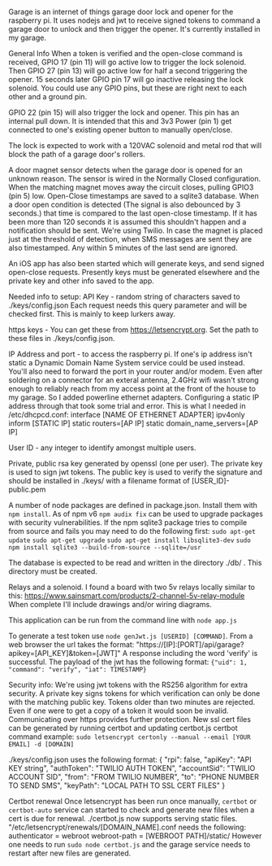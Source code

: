Garage is an internet of things garage door lock and opener for the raspberry pi. It uses nodejs and jwt to receive signed tokens to command a garage door to unlock and then trigger the opener. It's currently installed in my garage.

General Info
When a token is verified and the open-close command is received, GPIO 17 (pin 11) will go active low to trigger the lock solenoid. Then GPIO 27 (pin 13) will go active low for half a second triggering the opener. 15 seconds later GPIO pin 17 will go inactive releasing the lock solenoid. You could use any GPIO pins, but these are right next to each other and a ground pin.

GPIO 22 (pin 15) will also trigger the lock and opener. This pin has an internal pull down. It is intended that this and 3v3 Power (pin 1) get connected to one's existing opener button to manually open/close. 

The lock is expected to work with a 120VAC solenoid and metal rod that will block the path of a garage door's rollers. 

A door magnet sensor detects when the garage door is opened for an unknown reason. The sensor is wired in the Normally Closed configuration. When the matching magnet moves away the circuit closes, pulling GPIO3 (pin 5) low.  Open-Close timestamps are saved to a sqlite3 database. When a door open condition is detected (The signal is also debounced by 3 seconds.) that time is compared to the last open-close timestamp. If it has been more than 120 seconds it is assumed this shouldn't happen and a notification should be sent. We're using Twilio. In case the magnet is placed just at the threshold of detection, when SMS messages are sent they are also timestamped. Any within 5 minutes of the last send are ignored.

An iOS app has also been started which will generate keys, and send signed open-close requests. Presently keys must be generated elsewhere and the private key and other info saved to the app.

Needed info to setup:
API Key - random string of characters saved to ./keys/config.json
Each request needs this query parameter and will be checked first. This is mainly to keep lurkers away.

https keys - You can get these from https://letsencrypt.org. Set the path to these files in ./keys/config.json.

IP Address and port - to access the raspberry pi. If one's ip address isn't static a Dynamic Domain Name System service could be used instead. You'll also need to forward the port in your router and/or modem.
Even after soldering on a connector for an exteral antenna, 2.4GHz wifi wasn't strong enough to reliably reach from my access point at the front of the house to my garage. So I added powerline ethernet adapters. Configuring a static IP address through that took some trial and error. This is what I needed in /etc/dhcpcd.conf:
interface [NAME OF ETHERNET ADAPTER]
ipv4only
inform [STATIC IP]
static routers=[AP IP]
static domain_name_servers=[AP IP]

User ID - any integer to identify amongst multiple users.

Private, public rsa key generated by openssl (one per user). The private key is used to sign jwt tokens. The public key is used to verify the signature and should be installed in ./keys/ with a filename format of [USER_ID]-public.pem

A number of node packages are defined in package.json. Install them with `npm install`.
As of npm v6 `npm audix fix` can be used to upgrade packages with security vulnerabilities.
If the npm sqlite3 package tries to compile from source and fails you may need
to do the following first:
`sudo apt-get update`
`sudo apt-get upgrade`
`sudo apt-get install libsqlite3-dev`
`sudo npm install sqlite3 --build-from-source --sqlite=/usr`

The database is expected to be read and written in the directory ./db/ . This directory must be created.

Relays and a solenoid. I found a board with two 5v relays locally similar to this: https://www.sainsmart.com/products/2-channel-5v-relay-module
When complete I'll include drawings and/or wiring diagrams.

This application can be run from the command line with `node app.js`

To generate a test token use `node genJwt.js [USERID] [COMMAND]`. From a web browser the url takes the format: "https://[IP]:[PORT]/api/garage?apikey=[API_KEY]&token=[JWT]"
A response including the word 'verify' is successful. The payload of the jwt has the following format: `{"uid": 1, "command": "verify", "iat": TIMESTAMP}` 

Security info:
We're using jwt tokens with the RS256 algorithm for extra security. A private key signs tokens for which verification can only be done with the matching public key. Tokens older than two minutes are rejected. Even if one were to get a copy of a token it would soon be invalid. Communicating over https provides further protection. New ssl cert files can be generated by running certbot and updating certbot.js
certbot command example:
`sudo letsencrypt certonly --manual --email [YOUR EMAIL] -d [DOMAIN]`


./keys/config.json uses the following format:
{
  "rpi": false,
  "apiKey":  "API KEY string",
  "authToken": "TWILIO AUTH TOKEN",
  "accountSid": "TWILIO ACCOUNT SID",
  "from": "FROM TWILIO NUMBER",
  "to": "PHONE NUMBER TO SEND SMS",
  "keyPath": "LOCAL PATH TO SSL CERT FILES"
}

Certbot renewal
Once letsencrypt has been run once manually, `certbot` or `certbot-auto` service can started to check and generate new files when a cert is due for renewal. ./certbot.js now supports serving static files. "/etc/letsencrypt/renewals/[DOMAIN_NAME].conf needs the following:
authenticator = webroot
webroot-path = [WEBROOT PATH]/static/
However one needs to run `sudo node certbot.js` and the garage service needs to restart after new files are generated.